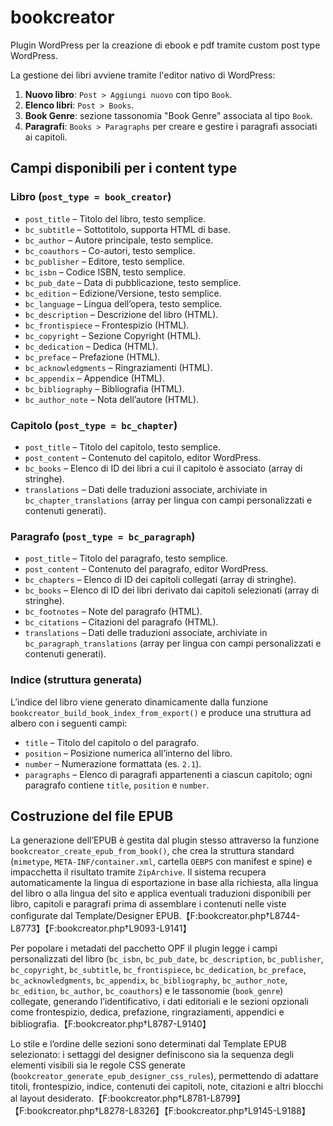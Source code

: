 # bookcreator
Plugin WordPress per la creazione di ebook e pdf tramite custom post type WordPress.

La gestione dei libri avviene tramite l'editor nativo di WordPress:

1. **Nuovo libro**: `Post > Aggiungi nuovo` con tipo `Book`.
2. **Elenco libri**: `Post > Books`.
3. **Book Genre**: sezione tassonomia "Book Genre" associata al tipo `Book`.
4. **Paragrafi**: `Books > Paragraphs` per creare e gestire i paragrafi associati ai capitoli.

## Campi disponibili per i content type

### Libro (`post_type = book_creator`)

* `post_title` – Titolo del libro, testo semplice.
* `bc_subtitle` – Sottotitolo, supporta HTML di base.
* `bc_author` – Autore principale, testo semplice.
* `bc_coauthors` – Co-autori, testo semplice.
* `bc_publisher` – Editore, testo semplice.
* `bc_isbn` – Codice ISBN, testo semplice.
* `bc_pub_date` – Data di pubblicazione, testo semplice.
* `bc_edition` – Edizione/Versione, testo semplice.
* `bc_language` – Lingua dell’opera, testo semplice.
* `bc_description` – Descrizione del libro (HTML).
* `bc_frontispiece` – Frontespizio (HTML).
* `bc_copyright` – Sezione Copyright (HTML).
* `bc_dedication` – Dedica (HTML).
* `bc_preface` – Prefazione (HTML).
* `bc_acknowledgments` – Ringraziamenti (HTML).
* `bc_appendix` – Appendice (HTML).
* `bc_bibliography` – Bibliografia (HTML).
* `bc_author_note` – Nota dell’autore (HTML).

### Capitolo (`post_type = bc_chapter`)

* `post_title` – Titolo del capitolo, testo semplice.
* `post_content` – Contenuto del capitolo, editor WordPress.
* `bc_books` – Elenco di ID dei libri a cui il capitolo è associato (array di stringhe).
* `translations` – Dati delle traduzioni associate, archiviate in `bc_chapter_translations` (array per lingua con campi personalizzati e contenuti generati).

### Paragrafo (`post_type = bc_paragraph`)

* `post_title` – Titolo del paragrafo, testo semplice.
* `post_content` – Contenuto del paragrafo, editor WordPress.
* `bc_chapters` – Elenco di ID dei capitoli collegati (array di stringhe).
* `bc_books` – Elenco di ID dei libri derivato dai capitoli selezionati (array di stringhe).
* `bc_footnotes` – Note del paragrafo (HTML).
* `bc_citations` – Citazioni del paragrafo (HTML).
* `translations` – Dati delle traduzioni associate, archiviate in `bc_paragraph_translations` (array per lingua con campi personalizzati e contenuti generati).

### Indice (struttura generata)

L’indice del libro viene generato dinamicamente dalla funzione `bookcreator_build_book_index_from_export()` e produce una struttura ad albero con i seguenti campi:

* `title` – Titolo del capitolo o del paragrafo.
* `position` – Posizione numerica all’interno del libro.
* `number` – Numerazione formattata (es. `2.1`).
* `paragraphs` – Elenco di paragrafi appartenenti a ciascun capitolo; ogni paragrafo contiene `title`, `position` e `number`.

## Costruzione del file EPUB

La generazione dell’EPUB è gestita dal plugin stesso attraverso la funzione `bookcreator_create_epub_from_book()`, che crea la struttura standard (`mimetype`, `META-INF/container.xml`, cartella `OEBPS` con manifest e spine) e impacchetta il risultato tramite `ZipArchive`. Il sistema recupera automaticamente la lingua di esportazione in base alla richiesta, alla lingua del libro o alla lingua del sito e applica eventuali traduzioni disponibili per libro, capitoli e paragrafi prima di assemblare i contenuti nelle viste configurate dal Template/Designer EPUB.【F:bookcreator.php†L8744-L8773】【F:bookcreator.php†L9093-L9141】

Per popolare i metadati del pacchetto OPF il plugin legge i campi personalizzati del libro (`bc_isbn`, `bc_pub_date`, `bc_description`, `bc_publisher`, `bc_copyright`, `bc_subtitle`, `bc_frontispiece`, `bc_dedication`, `bc_preface`, `bc_acknowledgments`, `bc_appendix`, `bc_bibliography`, `bc_author_note`, `bc_edition`, `bc_author`, `bc_coauthors`) e le tassonomie (`book_genre`) collegate, generando l’identificativo, i dati editoriali e le sezioni opzionali come frontespizio, dedica, prefazione, ringraziamenti, appendici e bibliografia.【F:bookcreator.php†L8787-L9140】

Lo stile e l’ordine delle sezioni sono determinati dal Template EPUB selezionato: i settaggi del designer definiscono sia la sequenza degli elementi visibili sia le regole CSS generate (`bookcreator_generate_epub_designer_css_rules`), permettendo di adattare titoli, frontespizio, indice, contenuti dei capitoli, note, citazioni e altri blocchi al layout desiderato.【F:bookcreator.php†L8781-L8799】【F:bookcreator.php†L8278-L8326】【F:bookcreator.php†L9145-L9188】

